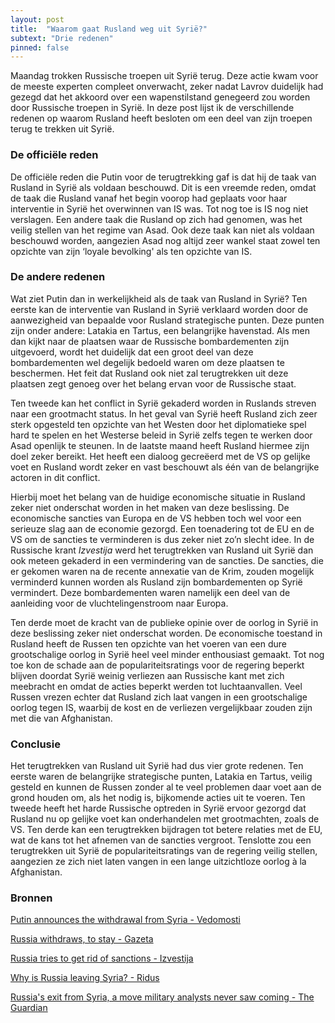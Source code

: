```yaml
---
layout: post
title:  "Waarom gaat Rusland weg uit Syrië?"
subtext: "Drie redenen"
pinned: false
---
```


Maandag trokken Russische troepen uit Syrië terug. Deze actie kwam voor de meeste experten compleet onverwacht, zeker nadat Lavrov duidelijk had gezegd dat het akkoord over een wapenstilstand genegeerd zou worden door Russische troepen in Syrië. In deze post lijst ik de verschillende redenen op waarom Rusland heeft besloten om een deel van zijn troepen terug te trekken uit Syrië.

### De officiële reden

De officiële reden die Putin voor de terugtrekking gaf is dat hij de taak van Rusland in Syrië als voldaan beschouwd. Dit is een vreemde reden, omdat de taak die Rusland vanaf het begin voorop had geplaats voor haar interventie in Syrië het overwinnen van IS was. Tot nog toe is IS nog niet verslagen. Een andere taak die Rusland op zich had genomen, was het veilig stellen van het regime van Asad. Ook deze taak kan niet als voldaan beschouwd worden, aangezien Asad nog altijd zeer wankel staat zowel ten opzichte van zijn ‘loyale bevolking' als ten opzichte van IS.

### De andere redenen

Wat ziet Putin dan in werkelijkheid als de taak van Rusland in Syrië? Ten eerste kan de interventie van Rusland in Syrië verklaard worden door de aanwezigheid van bepaalde voor Rusland strategische punten. Deze punten zijn onder andere: Latakia en Tartus, een belangrijke havenstad. Als men dan kijkt naar de plaatsen waar de Russische bombardementen zijn uitgevoerd, wordt het duidelijk dat een groot deel van deze bombardementen wel degelijk bedoeld waren om deze plaatsen te beschermen. Het feit dat Rusland ook niet zal terugtrekken uit deze plaatsen zegt genoeg over het belang ervan voor de Russische staat.

Ten tweede kan het conflict in Syrië gekaderd worden in Ruslands streven naar een grootmacht status. In het geval van Syrië heeft Rusland zich zeer sterk opgesteld ten opzichte van het Westen door het diplomatieke spel hard te spelen en het Westerse beleid in Syrië zelfs tegen te werken door Asad openlijk te steunen. In de laatste maand heeft Rusland hiermee zijn doel zeker bereikt. Het heeft een dialoog gecreëerd met de VS op gelijke voet en Rusland wordt zeker en vast beschouwt als één van de belangrijke actoren in dit conflict.

Hierbij moet het belang van de huidige economische situatie in Rusland zeker niet onderschat worden in het maken van deze beslissing. De economische sancties van Europa en de VS hebben toch wel voor een serieuze slag aan de economie gezorgd. Een toenadering tot de EU en de VS om de sancties te verminderen is dus zeker niet zo’n slecht idee. In de Russische krant *Izvestija* werd het terugtrekken van Rusland uit Syrië dan ook meteen gekaderd in een vermindering van de sancties. De sancties, die er gekomen waren na de recente annexatie van de Krim, zouden mogelijk verminderd kunnen worden als Rusland zijn bombardementen op Syrië vermindert. Deze bombardementen waren namelijk een deel van de aanleiding voor de vluchtelingenstroom naar Europa.

Ten derde moet de kracht van de publieke opinie over de oorlog in Syrië in deze beslissing zeker niet onderschat worden. De economische toestand in Rusland heeft de Russen ten opzichte van het voeren van een dure grootschalige oorlog in Syrië heel veel minder enthousiast gemaakt. Tot nog toe kon de schade aan de populariteitsratings voor de regering beperkt blijven doordat Syrië weinig verliezen aan Russische kant met zich meebracht en omdat de acties beperkt werden tot luchtaanvallen. Veel Russen vrezen echter dat Rusland zich laat vangen in een grootschalige oorlog tegen IS, waarbij de kost en de verliezen vergelijkbaar zouden zijn met die van Afghanistan.

### Conclusie

Het terugtrekken van Rusland uit Syrië had dus vier grote redenen. Ten eerste waren de belangrijke strategische punten, Latakia en Tartus, veilig gesteld en kunnen de Russen zonder al te veel problemen daar voet aan de grond houden om, als het nodig is, bijkomende acties uit te voeren. Ten tweede heeft het harde Russische optreden in Syrië ervoor gezorgd dat Rusland nu op gelijke voet kan onderhandelen met grootmachten, zoals de VS. Ten derde kan een terugtrekken bijdragen tot betere relaties met de EU, wat de kans tot het afnemen van de sancties vergroot. Tenslotte zou een terugtrekken uit Syrië de populariteitsratings van de regering veilig stellen, aangezien ze zich niet laten vangen in een lange uitzichtloze oorlog à la Afghanistan.

### Bronnen

[Putin announces the withdrawal from Syria - Vedomosti ](https://www.vedomosti.ru/politics/articles/2016/03/15/633563-vladimir-putin-obyavil-nachale-vivoda-voisk-sirii)

[Russia withdraws, to stay - Gazeta](http://www.gazeta.ru/politics/2016/03/14_a_8123897.shtml)

[Russia tries to get rid of sanctions - Izvestija](http://izvestia.ru/news/606460)

[Why is Russia leaving Syria? - Ridus](https://www.ridus.ru/news/215230)

[Russia's exit from Syria, a move military analysts never saw coming - The Guardian](http://www.theguardian.com/world/2016/mar/14/russia-exit-syria-vladimir-putin-military-tactical-move)


